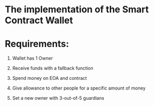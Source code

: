 # The implementation of the Smart Contract Wallet

# Requirements:

1. Wallet has 1 Owner

2. Receive funds with a fallback function

3. Spend money on EOA and contract

4. Give allowance to other people for a specific amount of money

5. Set a new owner with 3-out-of-5 guardians

